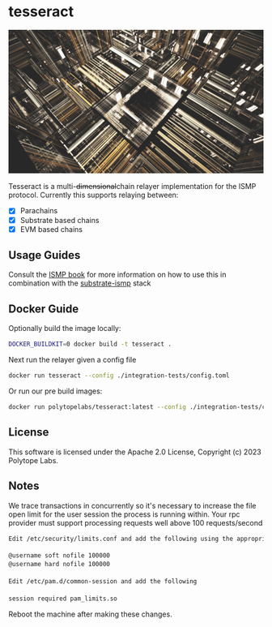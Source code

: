 # tesseract

<img src="assets/tesseract.jpg" />

Tesseract is a multi-~~dimensional~~chain relayer implementation for the ISMP protocol. Currently this supports relaying between:

- [x] Parachains
- [x] Substrate based chains
- [x] EVM based chains

## Usage Guides

Consult the [ISMP book](https://ismp.polytope.technology) for more information on how to use this in combination with the [substrate-ismp](https://github.com/polytope-labs/substrate-ismp) stack

## Docker Guide

Optionally build the image locally:

```bash
DOCKER_BUILDKIT=0 docker build -t tesseract .
```

Next run the relayer given a config file

```bash
docker run tesseract --config ./integration-tests/config.toml
```

Or run our pre build images:

```bash
docker run polytopelabs/tesseract:latest --config ./integration-tests/config.toml
```

## License

This software is licensed under the Apache 2.0 License, Copyright (c) 2023 Polytope Labs.

## Notes

We trace transactions in concurrently so it's necessary to increase the file open limit for the user session the process is running within.
Your rpc provider must support processing requests well above 100 requests/second
```markdown
Edit /etc/security/limits.conf and add the following using the appropriate username

@username soft nofile 100000
@username hard nofile 100000

Edit /etc/pam.d/common-session and add the following

session required pam_limits.so
```
Reboot the machine after making these changes.